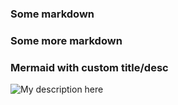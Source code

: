 ### Some markdown


### Some more markdown


### Mermaid with custom title/desc
![My description here](./readme-1.svg "My title here")